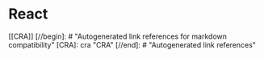 # React

[[CRA]]
[//begin]: # "Autogenerated link references for markdown compatibility"
[CRA]: cra "CRA"
[//end]: # "Autogenerated link references"